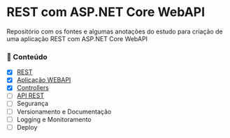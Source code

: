# REST com ASP.NET Core WebAPI

Repositório com os fontes e algumas anotações do estudo para criação de uma aplicação REST com ASP.NET Core WebAPI

### 📖 Conteúdo

- [x] [REST](./anotacoes/REST.md)
- [x] [Aplicação WEBAPI](./anotacoes/WEBAPI.md)
- [x] [Controllers](./anotacoes/CONTROLLERS.md)
- [ ] [API REST](./anotacoes/API-REST.md)
- [ ] Segurança
- [ ] Versionamento e Documentação
- [ ] Logging e Monitoramento
- [ ] Deploy
